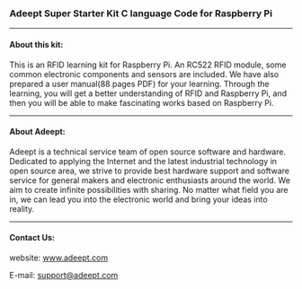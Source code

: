 ### Adeept Super Starter Kit C language Code for Raspberry Pi
-----------------------------------------------------------------------------

#### About this kit:
This is an RFID learning kit for Raspberry Pi. An RC522 RFID module, some common electronic components and sensors are included. We have also prepared a user manual(88 pages PDF) for your learning. Through the learning, you will get a better understanding of RFID and Raspberry Pi, and then you will be able to make fascinating works based on Raspberry Pi.

-----------------------------------------------------------------------------
#### About Adeept:
Adeept is a technical service team of open source software and hardware. Dedicated to applying the Internet and the latest industrial technology in open source area, we strive to provide best hardware support and software service for general makers and electronic enthusiasts around the world. We aim to create infinite possibilities with sharing. No matter what field you are in, we can lead you into the electronic world and bring your ideas into reality.

-----------------------------------------------------------------------------
#### Contact Us: 
website:
	www.adeept.com

E-mail:
	support@adeept.com
